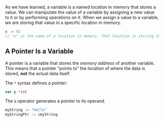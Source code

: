 As we have learned, a variable is a named location in memory that stores a value. We can manipulate the value of a variable by assigning a new value to it or by performing operations on it. When we assign a value to a variable, we are storing that value in a specific location in memory.

```go
x := 42
// "x" is the name of a location in memory. That location is storing the integer value of 42
```

## A Pointer Is a Variable

A pointer is a variable that stores the _memory address_ of another variable. This means that a pointer "points to" the _location_ of where the data is stored, **_not_** the actual data itself.

The `*` syntax defines a pointer:

```go
var p *int
```

The `&` operator generates a pointer to its operand.

```go
myString := "hello"
myStringPtr := &myString
```